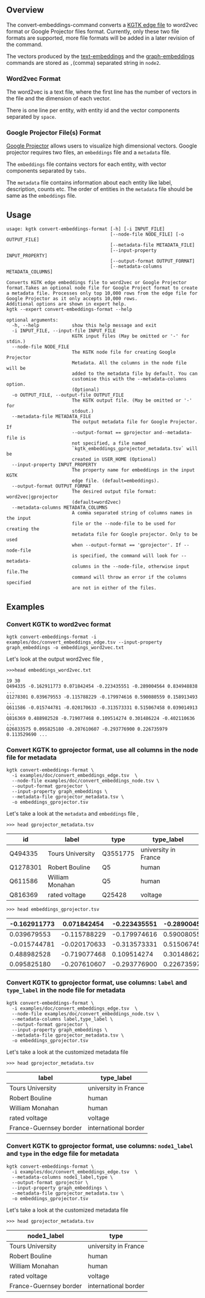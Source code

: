 ## Overview

The convert-embeddings-command converts a [KGTK edge file](../specification.md/#edge-file-format)
to word2vec format or Google Projector files format. Currently, only these two file formats are supported, more file formats will be added in a later revision of the command.

The vectors produced by the [text-embeddings](../analysis/text_embedding.md) and the [graph-embeddings](../analysis/graph_embeddings.md)
commands are stored as `,`(comma) separated string in `node2`.

### Word2vec Format

The word2vec is a text file, where the first line has the number of vectors in the file and the dimension of each vector.

There is one line per entity, with entity id and the vector components separated by `space`.

### Google Projector File(s) Format

[Google Projector](https://projector.tensorflow.org/) allows users to visualize high dimensional vectors. Google projector
requires two files, an `embeddings` file and a `metadata` file.

The `embeddings` file contains vectors for each entity, with vector components separated by `tabs`.

The `metadata` file contains information about each entity like label, description, counts etc. The order of entities in the `metadata`
file should be same as the `embeddings` file.


## Usage
```
usage: kgtk convert-embeddings-format [-h] [-i INPUT_FILE]
                                      [--node-file NODE_FILE] [-o OUTPUT_FILE]
                                      [--metadata-file METADATA_FILE]
                                      [--input-property INPUT_PROPERTY]
                                      [--output-format OUTPUT_FORMAT]
                                      [--metadata-columns METADATA_COLUMNS]

Converts KGTK edge embeddings file to word2vec or Google Projector format.Takes an optional node file for Google Project format to create a metadata file. Processes only top 10,000 rows from the edge file for Google Projector as it only accepts 10,000 rows.
Additional options are shown in expert help.
kgtk --expert convert-embeddings-format --help

optional arguments:
  -h, --help            show this help message and exit
  -i INPUT_FILE, --input-file INPUT_FILE
                        KGTK input files (May be omitted or '-' for stdin.)
  --node-file NODE_FILE
                        The KGTK node file for creating Google Projector
                        Metadata. All the columns in the node file will be
                        added to the metadata file by default. You can
                        customise this with the --metadata-columns option.
                        (Optional)
  -o OUTPUT_FILE, --output-file OUTPUT_FILE
                        The KGTK output file. (May be omitted or '-' for
                        stdout.)
  --metadata-file METADATA_FILE
                        The output metadata file for Google Projector. If
                        --output-format == gprojector and--metadata-file is
                        not specified, a file named
                        `kgtk_embeddings_gprojector_metadata.tsv` will be
                        created in USER_HOME (Optional)
  --input-property INPUT_PROPERTY
                        The property name for embeddings in the input KGTK
                        edge file. (default=embeddings).
  --output-format OUTPUT_FORMAT
                        The desired output file format: word2vec|gprojector
                        (default=word2vec)
  --metadata-columns METADATA_COLUMNS
                        A comma separated string of columns names in the input
                        file or the --node-file to be used for creating the
                        metadata file for Google projector. Only to be used
                        when --output-format == 'gprojector'. If --node-file
                        is specified, the command will look for --metadata-
                        columns in the --node-file, otherwise input file.The
                        command will throw an error if the columns specified
                        are not in either of the files.
```

## Examples

### Convert KGTK to word2vec format

```
kgtk convert-embeddings-format -i examples/doc/convert_embeddings_edge.tsv --input-property graph_embeddings -o embeddings_word2vec.txt
```

Let's look at the output word2vec file ,
```
>>>head embeddings_word2vec.txt

19 30
Q494335 -0.162911773 0.071842454 -0.223435551 -0.289004564 0.834948838 ...
Q1278301 0.039679553 -0.115788229 -0.179974616 0.590080559 0.158913493 ...
Q611586 -0.015744781 -0.020170633 -0.313573331 0.515067458 0.039014913 ...
Q816369 0.488982528 -0.719077468 0.109514274 0.301486224 -0.402110636 ...
Q26833575 0.095825180 -0.207610607 -0.293776900 0.226735979 0.113529690 ...

```

### Convert KGTK to gprojector format, use all columns in the node file for metadata

```
kgtk convert-embeddings-format \
  -i examples/doc/convert_embeddings_edge.tsv  \
  --node-file examples/doc/convert_embeddings_node.tsv \
  --output-format gprojector \
  --input-property graph_embeddings \
  --metadata-file gprojector_metadata.tsv \
  -o embeddings_gprojector.tsv
```

Let's take a look at the `metadata` and `embeddings` file ,

```
>>> head gprojector_metadata.tsv
```

|id       |label       |type        |type_label  |
|---------|------------|------------|------------|
|Q494335  |Tours University|Q3551775    |university in France|
|Q1278301 |Robert Bouline|Q5          |human       |
|Q611586  |William Monahan|Q5          |human       |
|Q816369  |rated voltage|Q25428      |voltage     |

```
>>> head embeddings_gprojector.tsv
```

|-0.162911773|0.071842454 |-0.223435551|-0.289004564|0.834948838 |-0.373376131|1.436196566|-0.942946911|...         |
|------------|------------|------------|------------|------------|------------|-----------|------------|------------|
|0.039679553 |-0.115788229|-0.179974616|0.590080559 |0.158913493 |0.008464743 |0.712676883|0.380636603 |...         |
|-0.015744781|-0.020170633|-0.313573331|0.515067458 |0.039014913 |-0.114478707|0.770638645|0.304640383 |...         |
|0.488982528 |-0.719077468|0.109514274 |0.301486224 |-0.402110636|0.291337997 |0.829619348|-0.365474463|...         |
|0.095825180 |-0.207610607|-0.293776900|0.226735979 |0.113529690 |0.536592960 |0.747583449|-0.221452087|...         |




### Convert KGTK to gprojector format, use columns: `label` and `type_label` in the node file for metadata

```
kgtk convert-embeddings-format \
  -i examples/doc/convert_embeddings_edge.tsv  \
  --node-file examples/doc/convert_embeddings_node.tsv \
  --metadata-columns label,type_label \
  --output-format gprojector \
  --input-property graph_embeddings \
  --metadata-file gprojector_metadata.tsv \
  -o embeddings_gprojector.tsv
```

Let's take a look at the customized metadata file

```
>>> head gprojector_metadata.tsv
```

|label    |type_label  |
|---------|------------|
|Tours University|university in France|
|Robert Bouline|human       |
|William Monahan|human       |
|rated voltage|voltage     |
|France-Guernsey border|international border|

### Convert KGTK to gprojector format, use columns: `node1_label` and `type` in the edge file for metadata

```
kgtk convert-embeddings-format \
  -i examples/doc/convert_embeddings_edge.tsv  \
  --metadata-columns node1_label,type \
  --output-format gprojector \
  --input-property graph_embeddings \
  --metadata-file gprojector_metadata.tsv \
  -o embeddings_gprojector.tsv
```

Let's take a look at the customized metadata file

```
>>> head gprojector_metadata.tsv
```

|node1_label|type        |
|-----------|------------|
|Tours University|university in France|
|Robert Bouline|human       |
|William Monahan|human       |
|rated voltage|voltage     |
|France-Guernsey border|international border|


